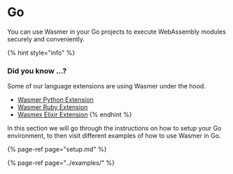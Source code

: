 # Go

You can use Wasmer in your Go projects to execute WebAssembly modules securely and conveniently.

{% hint style="info" %}
### Did you know ...?

Some of our language extensions are using Wasmer under the hood.

* [Wasmer Python Extension](https://github.com/wasmerio/wasmer-python)
* [Wasmer Ruby Extension](https://github.com/wasmerio/wasmer-ruby)
* [Wasmex Elixir Extension](https://github.com/tessi/wasmex)
{% endhint %}

In this section we will go through the instructions on how to setup your Go environment, to then visit different examples of how to use Wasmer in Go.

{% page-ref page="setup.md" %}

{% page-ref page="../examples/" %}

